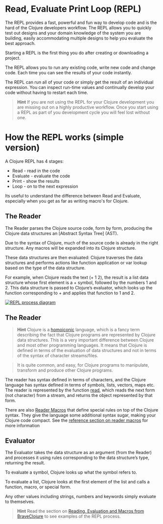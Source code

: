 # Read, Evaluate Print Loop (REPL)

The REPL provides a fast, powerful and fun way to develop code and is the hard of the Clojure developers workflow.  The REPL allows you to quickly test out designs and your domain knowledge of the system you are building, easily accommodating multiple designs to help you evaluate the best approach.

Starting a REPL is the first thing you do after creating or downloading a project.

The REPL allows you to run any existing code, write new code and change code.  Each time you can see the results of your code instantly.

The REPL can run all of your code or simply get the result of an individual expression.  You can inspect run-time values and continually develop your code without having to restart each time.

> **Hint** If you are not using the REPL for your Clojure development you are missing out on a highly productive workflow.  Once you start using a REPL as part of you development cycle you will feel lost without one.

# How the REPL works (simple version)

A Clojure REPL has 4 stages:

* Read - read in the code
* Evaluate - evaluate the code
* Print - show the results
* Loop - on to the next expression

Its useful to understand the difference between Read and Evaluate, especially when you get as far as writing macro's for Clojure.

## The Reader

The Reader parses the Clojure source code, form by form, producing the Clojure data structures an [Abstract Syntax Tree] (AST).

Due to the syntax of Clojure, much of the source code is already in the right structure.  Any macros will be expanded into its Clojure structure.

These data structures are then evaluated: Clojure traverses the data structures and performs actions like function application or var lookup based on the type of the data structure.

For example, when Clojure reads the text (+ 1 2), the result is a list data structure whose first element is a + symbol, followed by the numbers 1 and 2. This data structure is passed to Clojure’s evaluator, which looks up the function corresponding to + and applies that function to 1 and 2.

[![REPL process diagram](http://www.braveclojure.com/assets/images/cftbat/read-and-eval/lisp-eval.png)](http://www.braveclojure.com/read-and-eval/)

## The Reader

> **Hint** Clojure is a [homoiconic](http://en.wikipedia.org/wiki/Homoiconicity) language, which is a fancy term describing the fact that Clojure programs are represented by Clojure data structures. This is a very important difference between Clojure and most other programming languages.  It means that Clojure is defined in terms of the evaluation of data structures and not in terms of the syntax of character streams/files.

> It is quite common, and easy, for Clojure programs to manipulate, transform and produce other Clojure programs.

The reader has syntax defined in terms of characters, and the Clojure language has syntax defined in terms of symbols, lists, vectors, maps etc. The reader is represented by the function [read](http://clojure.github.io/clojure/clojure.core-api.html#clojure.core/read), which reads the next form (not character) from a stream, and returns the object represented by that form.

There are also [Reader Macros](/resources/reader-macros.html) that define special rules on top of the Clojure syntax.  They give the language some additional syntax sugar, making your Clojure code compact.  See the [reference section on reader macros](/resources/reader-macros.html) for more information

## Evaluator

The Evaluator takes the data structure as an argument (from the Reader) and processes it using rules corresponding to the data structure’s type, returning the result.

To evaluate a symbol, Clojure looks up what the symbol refers to.

To evaluate a list, Clojure looks at the first element of the list and calls a function, macro, or special form.

Any other values including strings, numbers and keywords simply evaluate to themselves.

> **Hint** Read the section on [Reading, Evaluation and Macros from BraveClojure](http://www.braveclojure.com/read-and-eval/) to see examples of the REPL process.
